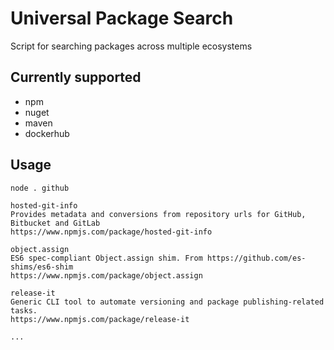 # Universal Package Search
Script for searching packages across multiple ecosystems

## Currently supported
- npm
- nuget
- maven
- dockerhub

## Usage
```
node . github

hosted-git-info
Provides metadata and conversions from repository urls for GitHub, Bitbucket and GitLab
https://www.npmjs.com/package/hosted-git-info

object.assign
ES6 spec-compliant Object.assign shim. From https://github.com/es-shims/es6-shim
https://www.npmjs.com/package/object.assign

release-it
Generic CLI tool to automate versioning and package publishing-related tasks.
https://www.npmjs.com/package/release-it

...
```